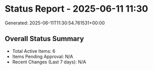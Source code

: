 # Status Report - 2025-06-11 11:30

Generated: 2025-06-11T11:30:54.761531+00:00

## Overall Status Summary
- Total Active Items: 6
- Items Pending Approval: N/A
- Recent Changes (Last 7 days): N/A

